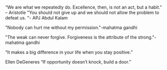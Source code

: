 “We are what we repeatedly do. Excellence, then, is not an act, but a habit.” – Aristotle
"You should not give up and we should not allow the problem to defeat us. "- APJ Abdul Kalam

"Nobody can hurt me without my permission."-mahatma gandhi

"The weak can never forgive. Forgiveness is the attribute of the strong."-mahatma gandhi



“It makes a big difference in your life when you
stay positive.”

Ellen DeGeneres
“If opportunity doesn’t knock, build a door.”


